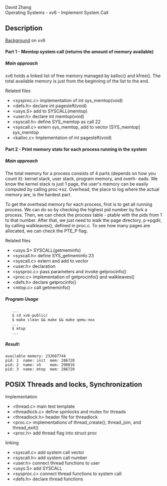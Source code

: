 David Zhang  
Operating Systems - xv6 - Implement System Call  

## Description

 [Background](https://pdos.csail.mit.edu/6.828/2012/xv6.html) on xv6


#### Part 1 - Memtop system call (returns the amount of memory available)

 ##### Main approach

 xv6 holds a linked list of free memory managed by kalloc() and
 kfree(). The total available memory is just from the beginning of
 the list to the end.

 Related files

 - <sysproc.c>   implementation of int sys_memtop(void)
 - <defs.h>      declare int pagesleft(void)
 - <usys.S>      add to SYSCALL(memtop)
 - <user.h>      declare int memtop(void)
 - <syscall.h>   define SYS_memtop as call 22
 - <syscall.c>   extern sys_memtop, add to vector [SYS_memtop] sys_memtop
 - <kalloc.c>    Implementation of int pagesleft(void)


#### Part 2 - Print memory stats for each process running in the system

 ##### Main approach

 The total memory for a process consists of 4 parts (depends on how
 you count it): kernel stack, user stack, program memory, and overh-
 eads. We know the kernel stack is just 1 page, the user's memory
 can be easily computed by calling proc->sz. Overhead, the place to
 log where the actual memory are, is the hardest part.

 To get the overhead memory for each process, first is to get all
 running process. We can do so by checking the highest pid number by
 fork a process. Then, we can check the process table - ptable with
 the pids from 1 to that number. After that, we just need to walk
 the page directory, p->pgdir, by calling walkleaves(), defined in
 proc.c. To see how many pages are allocated, we can check the PTE_P
 flag.

 Related files

 - <usys.S>  SYSCALL(getmeminfo)
 - <syscall.h>  define SYS_getmeminfo 23
 - <syscall.c>  extern and add to vector
 - <user.h>  declaration
 - <sysproc.c>  pass parameters and invoke getprocinfo()
 - <proc.c>  implementation of getprocinfo() and walkleaves()
 - <defs.h>  declare getprocinfo()
 - <mtop.c>  call getmeminfo()

##### Program Usage

```
   ...                                    
   $ cd xv6-public/                       
   $ make clean && make && make qemu-nox  
   ...                                    
   $ mtop                                 
   ...                                    
 ```

##### Result:

    available memory: 232607744
    pid: 1	name: init	mem: 286720
    pid: 2	name: sh	mem: 290816
    pid: 3	name: mtop	mem: 286720

## POSIX Threads and locks, Synchronization

 Implementation
 *    <thread.c>       main test template
 *    <threadlock.c>   define spinlocks and mutex for threads
 *    <threadlock.h>   header file for threadlock
 *    <proc.c>         implementations of thread_create(), thread_join, and thread_exit()
 *    <proc.h>         add thread flag into struct proc

 linking
 *    <syscall.c>      add system call vector
 *    <syscall.h>      add system call number
 *    <user.h>         connect thread functions to user
 *    <usys.S>         add SYSCALL
 *    <sysproc.c>      connect thread functions to system call
 *    <defs.h>         declare thread functions

